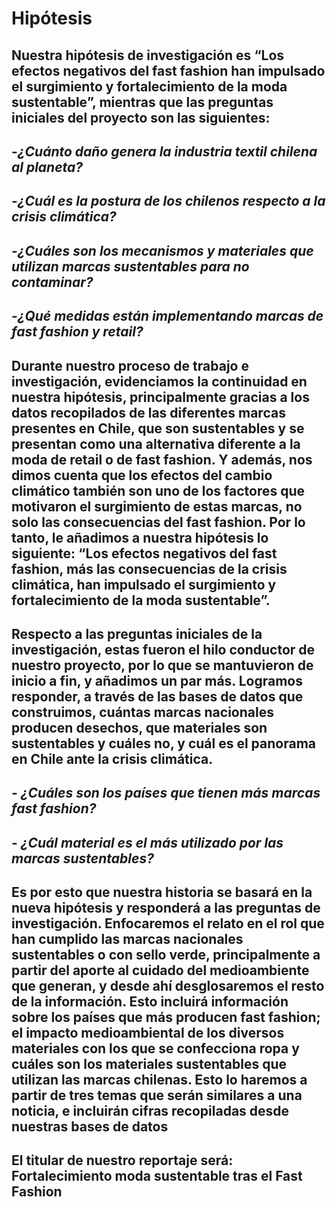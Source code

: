 # Hipótesis
## Nuestra hipótesis de investigación es “Los efectos negativos del fast fashion han impulsado el surgimiento y fortalecimiento de la moda sustentable”, mientras que las preguntas iniciales del proyecto son las siguientes:
## -*¿Cuánto daño genera la industria textil chilena al planeta?*
## -*¿Cuál es la postura de los chilenos respecto a la crisis climática?*
## -*¿Cuáles son los mecanismos y materiales que utilizan marcas sustentables para no contaminar?*
## -*¿Qué medidas están implementando marcas de fast fashion y retail?*
## Durante nuestro proceso de trabajo e investigación, evidenciamos la continuidad en nuestra hipótesis, principalmente gracias a los datos recopilados de las diferentes marcas presentes en Chile, que son sustentables y se presentan como una alternativa diferente a la moda de retail o de fast fashion. Y además, nos dimos cuenta que los efectos del cambio climático también son uno de los factores que motivaron el surgimiento de estas marcas, no solo las consecuencias del fast fashion.  Por lo tanto, le añadimos a nuestra hipótesis lo siguiente: “Los efectos negativos del fast fashion, más las consecuencias de la crisis climática, han impulsado el surgimiento y fortalecimiento de la moda sustentable”. 
## Respecto a las preguntas iniciales de la investigación, estas fueron el hilo conductor de nuestro proyecto, por lo que se mantuvieron de inicio a fin, y añadimos un par más. Logramos responder, a través de las bases de datos que construimos, cuántas marcas nacionales producen desechos, que materiales son sustentables y cuáles no, y cuál es el panorama en Chile ante la crisis climática. 
## - *¿Cuáles son los países que tienen más marcas fast fashion?*
## - *¿Cuál material es el más utilizado por las marcas sustentables?*
## Es por esto que nuestra historia se basará en la nueva hipótesis y responderá a las preguntas de investigación. Enfocaremos el relato en el rol que han cumplido las marcas nacionales sustentables o con sello verde, principalmente a partir del aporte al cuidado del medioambiente que generan, y desde ahí desglosaremos el resto de la información. Esto incluirá información sobre los países que más producen fast fashion; el impacto medioambiental de los diversos materiales con los que se confecciona ropa y cuáles son los materiales sustentables que utilizan las marcas chilenas. Esto lo haremos a partir de tres temas que serán similares a una noticia, e incluirán cifras recopiladas desde nuestras bases de datos
## El titular de nuestro reportaje será: Fortalecimiento moda sustentable tras el Fast Fashion


